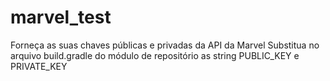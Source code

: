 # marvel_test

Forneça as suas chaves públicas e privadas da API da Marvel
Substitua no arquivo build.gradle do módulo de repositório as string PUBLIC_KEY e PRIVATE_KEY
